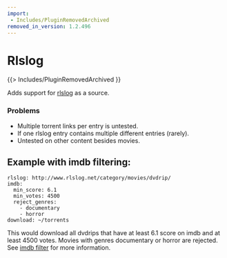 ```yaml
---
import:
 - Includes/PluginRemovedArchived
removed_in_version: 1.2.496
---
```

# Rlslog
{{> Includes/PluginRemovedArchived }}

Adds support for [rlslog](http://rlslog.net) as a source.

### Problems
 * Multiple torrent links per entry is untested.
 * If one rlslog entry contains multiple different entries (rarely).
 * Untested on other content besides movies.

## Example with imdb filtering:
```
rlslog: http://www.rlslog.net/category/movies/dvdrip/
imdb:
  min_score: 6.1
  min_votes: 4500
  reject_genres:
    - documentary
    - horror
download: ~/torrents
```

This would download all dvdrips that have at least 6.1 score on imdb and at least 4500 votes. Movies with genres documentary or horror are rejected. See [imdb filter](/Plugins/imdb) for more information.